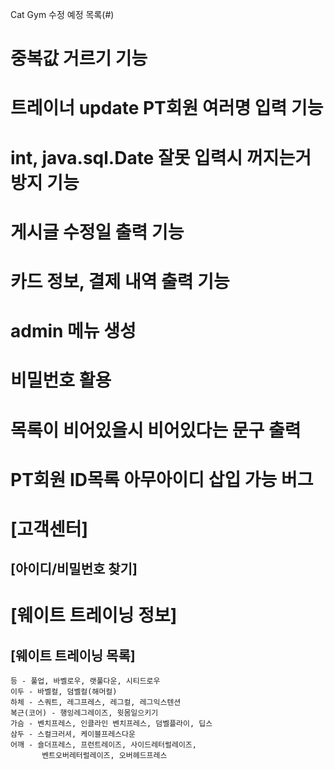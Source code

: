 Cat Gym 수정 예정 목록(#)

# 중복값 거르기 기능
# 트레이너 update PT회원 여러명 입력 기능
# int, java.sql.Date 잘못 입력시 꺼지는거 방지 기능
# 게시글 수정일 출력 기능
# 카드 정보, 결제 내역 출력 기능
# admin 메뉴 생성
# 비밀번호 활용
# 목록이 비어있을시 비어있다는 문구 출력
# PT회원 ID목록 아무아이디 삽입 가능 버그

# [고객센터]
## [아이디/비밀번호 찾기]

# [웨이트 트레이닝 정보]
## [웨이트 트레이닝 목록]
    등 - 풀업, 바벨로우, 랫풀다운, 시티드로우
    이두 - 바벨컬, 덤벨컬(해머컬)
    하체 - 스쿼트, 레그프레스, 레그컬, 레그익스텐션
    복근(코어) - 행잉레그레이즈, 윗몸일으키기
    가슴 - 벤치프레스, 인클라인 벤치프레스, 덤벨플라이, 딥스
    삼두 - 스컬크러셔, 케이블프레스다운
    어깨 - 숄더프레스, 프런트레이즈, 사이드레터럴레이즈,
           벤트오버레터럴레이즈, 오버헤드프레스
